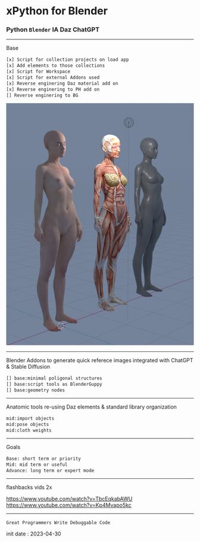 # xPython for Blender

### Python `Blender` IA Daz ChatGPT

---

Base

    [x] Script for collection projects on load app
    [x] Add elements to those collections
    [x] Script for Workspace
    [x] Script for external Addons used
    [x] Reverse enginering Daz material add on
    [x] Reverse enginering to PH add on
    [] Reverse enginering to BG    


![alt text](https://raw.githubusercontent.com/xd43vild69/xPython/main/src/blender/dazToBlenderMatsUDIM.png)

---

Blender Addons to generate quick referece images integrated with ChatGPT & Stable Diffusion

	[] base:minimal poligonal structures
    [] base:script tools as BlenderGuppy
    [] base:geometry nodes

---

Anatomic tools re-using Daz elements & standard library organization

	mid:import objects
	mid:pose objects
	mid:cloth weights

---

Goals
    
    Base: short term or priority
    Mid: mid term or useful
    Advance: long term or expert mode

---

flashbacks vids 2x

https://www.youtube.com/watch?v=TbcEqkabAWU
https://www.youtube.com/watch?v=Kp4Mvapo5kc

---
`Great Programmers Write Debuggable Code`

init date : 2023-04-30
